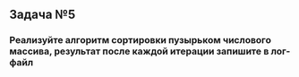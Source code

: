 ## Задача №5

### Реализуйте алгоритм сортировки пузырьком числового массива, результат после каждой итерации запишите в лог-файл
